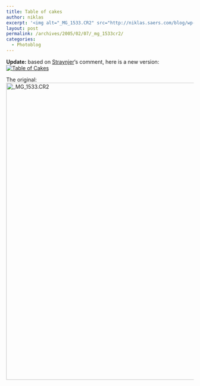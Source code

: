 ```yaml
---
title: Table of cakes
author: niklas
excerpt: '<img alt="_MG_1533.CR2" src="http://niklas.saers.com/blog/wp-content/_MG_1533-thumbnail.jpg" width="199" height="298" />'
layout: post
permalink: /archives/2005/02/07/_mg_1533cr2/
categories:
  - Photoblog
---
```

**Update:** based on [Straynjer][1]&#8216;s comment, here is a new version:  
<a rel="lightbox[photoblog]" href="/photoblog/MG_1533.jpg"><img src="/photoblog/MG_1533.sized.jpg" alt="Table of Cakes" /></a>

The original:  
<img alt="_MG_1533.CR2" src="/photoblog/_MG_1533.jpg" width="532" height="799" />

 [1]: http://beilby.com/image.a.nation
